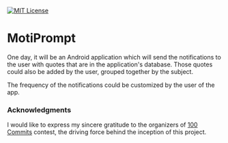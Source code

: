 [![MIT License](https://img.shields.io/badge/License-MIT-green.svg)](https://choosealicense.com/licenses/mit/)

# MotiPrompt

One day, it will be an Android application which will send the notifications to the user
with quotes that are in the application's database.
Those quotes could also be added by the user, grouped together by the subject.

The frequency of the notifications could be customized by the user of the app.



### Acknowledgments

I would like to express my sincere gratitude to the organizers of [100 Commits](https://100commitow.pl/) contest, the driving force behind the inception of this project.
